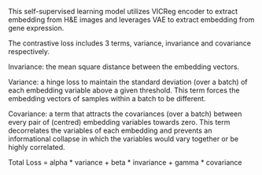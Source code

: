 This self-supervised learning model utilizes VICReg encoder to extract embedding from H&E images and leverages VAE to extract embedding from gene expression.

The contrastive loss includes 3 terms, variance, invariance and covariance respectively.

Invariance: the mean square distance between the embedding vectors.

Variance: a hinge loss to maintain the standard deviation (over a batch) of each embedding variable above a given threshold. This term forces the embedding vectors of samples
within a batch to be different.

Covariance: a term that attracts the covariances (over a batch) between every pair of
(centred) embedding variables towards zero. This term decorrelates the variables of each
embedding and prevents an informational collapse in which the variables would vary
together or be highly correlated.

Total Loss = alpha * variance + beta * invariance + gamma * covariance

